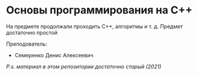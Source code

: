 # Основы программирования на C++

На предмете продолжали проходить С++, алгоритмы и т. д. Предмет достаточно простой

Преподователь:

* Семеренко Денис Алексеевич 

*P.s. материал в этом репозитории достаточно старый (2021)*
